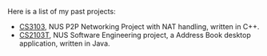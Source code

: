 Here is a list of my past projects:

- [CS3103](https://github.com/jonathanwj/CS3103_P2P), NUS P2P Networking Project with NAT handling, written in C++.
- [CS2103T](https://github.com/jonathanwj/CS2103T-VetterAppointments-F09-B4), NUS Software Engineering project, a Address Book desktop application, written in Java.

<!--
**jonathanwj/jonathanwj** is a ✨ _special_ ✨ repository because its `README.md` (this file) appears on your GitHub profile.

Here are some ideas to get you started:

- 🔭 I’m currently working on ...
- 🌱 I’m currently learning ...
- 👯 I’m looking to collaborate on ...
- 🤔 I’m looking for help with ...
- 💬 Ask me about ...
- 📫 How to reach me: ...
- 😄 Pronouns: ...
- ⚡ Fun fact: ...
-->
